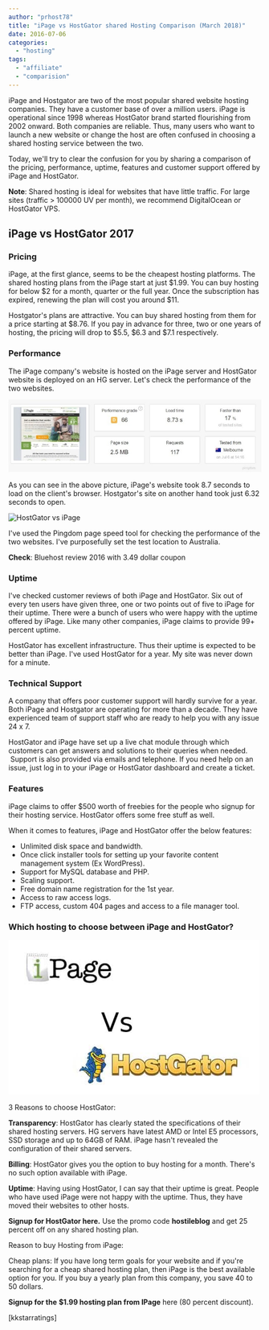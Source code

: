 ```yaml
---
author: "prhost78"
title: "iPage vs HostGator shared Hosting Comparison (March 2018)"
date: 2016-07-06
categories: 
  - "hosting"
tags: 
  - "affiliate"
  - "comparision"
---
```


iPage and Hostgator are two of the most popular shared website hosting companies. They have a customer base of over a million users. iPage is operational since 1998 whereas HostGator brand started flourishing from 2002 onward. Both companies are reliable. Thus, many users who want to launch a new website or change the host are often confused in choosing a shared hosting service between the two.

Today, we'll try to clear the confusion for you by sharing a comparison of the pricing, performance, uptime, features and customer support offered by iPage and HostGator.

**Note**: Shared hosting is ideal for websites that have little traffic. For large sites (traffic > 100000 UV per month), we recommend DigitalOcean or HostGator VPS.

## iPage vs HostGator 2017

### Pricing

iPage, at the first glance, seems to be the cheapest hosting platforms. The shared hosting plans from the iPage start at just $1.99. You can buy hosting for below $2 for a month, quarter or the full year. Once the subscription has expired, renewing the plan will cost you around $11.

Hostgator's plans are attractive. You can buy shared hosting from them for a price starting at $8.76. If you pay in advance for three, two or one years of hosting, the pricing will drop to $5.5, $6.3 and $7.1 respectively.

### Performance

The iPage company's website is hosted on the iPage server and HostGator website is deployed on an HG server. Let's check the performance of the two websites.

![iPage review page speed](images/iPage.jpg)

As you can see in the above picture, iPage's website took 8.7 seconds to load on the client's browser. Hostgator's site on another hand took just 6.32 seconds to open.

![HostGator vs iPage](images/HostGator.jpg)

I've used the Pingdom page speed tool for checking the performance of the two websites. I've purposefully set the test location to Australia.

**Check**: Bluehost review 2016 with 3.49 dollar coupon

### Uptime

I've checked customer reviews of both iPage and HostGator. Six out of every ten users have given three, one or two points out of five to iPage for their uptime. There were a bunch of users who were happy with the uptime offered by iPage. Like many other companies, iPage claims to provide 99+ percent uptime.

HostGator has excellent infrastructure. Thus their uptime is expected to be better than iPage. I've used HostGator for a year. My site was never down for a minute.

### Technical Support

A company that offers poor customer support will hardly survive for a year. Both iPage and Hostgator are operating for more than a decade. They have experienced team of support staff who are ready to help you with any issue 24 x 7.

HostGator and iPage have set up a live chat module through which customers can get answers and solutions to their queries when needed.  Support is also provided via emails and telephone. If you need help on an issue, just log in to your iPage or HostGator dashboard and create a ticket.

### Features

iPage claims to offer $500 worth of freebies for the people who signup for their hosting service. HostGator offers some free stuff as well.

When it comes to features, iPage and HostGator offer the below features:

- Unlimited disk space and bandwidth.
- Once click installer tools for setting up your favorite content management system (Ex WordPress).
- Support for MySQL database and PHP.
- Scaling support.
- Free domain name registration for the 1st year.
- Access to raw access logs.
- FTP access, custom 404 pages and access to a file manager tool.

### Which hosting to choose between iPage and HostGator?

![iPage vs hostgator 2016](images/iPage-vs-hostgator.jpg)

3 Reasons to choose HostGator:

**Transparency**: HostGator has clearly stated the specifications of their shared hosting servers. HG servers have latest AMD or Intel E5 processors, SSD storage and up to 64GB of RAM. iPage hasn't revealed the configuration of their shared servers.

**Billing**: HostGator gives you the option to buy hosting for a month. There's no such option available with iPage.

**Uptime**: Having using HostGator, I can say that their uptime is great. People who have used iPage were not happy with the uptime. Thus, they have moved their websites to other hosts.

**Signup for HostGator here.** Use the promo code **hostileblog** and get 25 percent off on any shared hosting plan.

Reason to buy Hosting from iPage:

Cheap plans: If you have long term goals for your website and if you're searching for a cheap shared hosting plan, then iPage is the best available option for you. If you buy a yearly plan from this company, you save 40 to 50 dollars.

**Signup for the** **$1.99 hosting plan from IPage** here (80 percent discount).

\[kkstarratings\]
